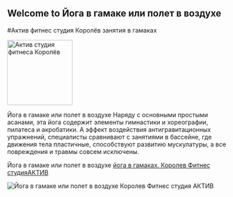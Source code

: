 ## Welcome to  Йога в гамаке или полет в воздухе

#Актив фитнес студия Королёв  занятия  в гамаках

<a href="https://activf2017.blogspot.ru/"><img alt="Актив студия фитнеса Королёв" src="https://avatars1.githubusercontent.com/u/37883500?s=200&v=4" height="150" width="150" border="0" /></a>

Йога в гамаке или полет в воздухе
Наряду с основными простыми асанами, эта йога  содержит элементы гимнастики и хореографии, пилатеса и акробатики. А эффект воздействия антигравитационных упражнений, специалисты сравнивают с занятиями в бассейне, где движения тела пластичные, способствуют развитию мускулатуры, а все повреждения и травмы совсем исключены.

Йога в гамаке или полет в воздухе [йога в гамаках. Королев Фитнес студияАКТИВ](http://activf2017.blogspot.com/)


![ Йога в гамаке или полет в воздухе Королев Фитнес студия АКТИВ]( https://1.bp.blogspot.com/-n502raxYzXU/Wru4YXQKLWI/AAAAAAAAAj8/FN6tudwTn4k0z33xyFmHzTV6QGJ35McTgCKgBGAs/s320/IMG_20171218_132221_270-ANIMATION.gif)
